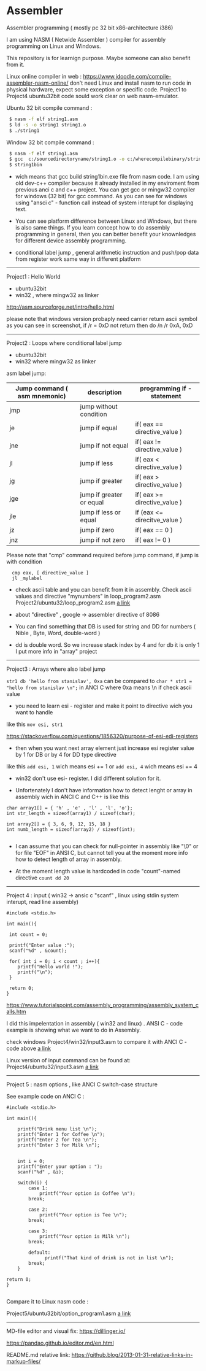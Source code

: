 # Assembler
Assembler programming ( mostly pc 32 bit x86-architecture i386)


I am using NASM ( Netwide Assembler ) compiler for assembly programming on Linux and Windows.

This repository is for learnign purpose. Maybe someone can also benefit from it.


Linux online compiler in web : 
https://www.jdoodle.com/compile-assembler-nasm-online/
don't need Linux and install nasm to run code in physical hardware, expect some exception or specific code.
Project1 to Project4 ubuntu32bit code sould work clear on web nasm-emulator.


Ubuntu 32 bit compile command  : 
```sh
 $ nasm -f elf string1.asm
 $ ld -s -o string1 string1.o
 $ ./string1
```

Window 32 bit compile command : 
```sh
 $ nasm -f elf string1.asm
 $ gcc  c:/sourcedirectoryname/string1.o -o c:/wherecompilebinary/string1bin
 $ string1bin
```

- wich means that gcc build string1bin.exe file from nasm code. I am using old dev-c++ compiler because it already installed 
in my enviroment from previous anci c and c++ project. You can get gcc or mingw32 compiler for windows (32 bit) for gcc command.
As you can see for windows using "ansci c" - function call instead of system interupt for displaying text.

- You can see platform difference between Linux and Windows, but there is also same things. If you learn concept how to do assembly programming 
in general, then you can better benefit your knownledges for different device assembly programming.

- conditional label jump , general arithmetic instruction and push/pop data from register work same way in different platform

   

------------------------------------------   

Project1 : Hello World 
  - ubuntu32bit  
  - win32 , where mingw32 as linker

http://asm.sourceforge.net/intro/hello.html

please note that windows version probaply need carrier return ascii symbol as you can see in screenshot, if
/r = 0xD  not return then do  /n /r  0xA, 0xD

------------------------------------------

Project2 : Loops where conditional label jump
  - ubuntu32bit
  - win32 where mingw32 as linker

 asm label jump:


| Jump command ( asm mnemonic)  | description | programming if - statement |
| ----------------------------- | ------------- |----------------------------|
| jmp                           | jump without condition | 		     | 
| je  				| jump if  equal  | if( eax == directive_value ) | 
| jne  				| jump if not equal  | if( eax != directive_value ) |
| jl             | jump if less |      if( eax < directive_value )  |
| jg | jump if greater |     		if( eax > directive_value )  | 
| jge | jump if greater or equal |  	if( eax >= directive_value ) |
| jle | jump if less or equal |  	if (eax <= direcitve_value ) | 
| jz | jump if zero |       		if( eax == 0 ) |
 | jnz | jump if not zero |   		if( eax != 0 ) |



 Please note that "cmp" command required before jump command, if jump is with condition

```
  cmp eax, [ directive_value ]
  jl _mylabel
```

 - check ascii table and you can benefit from it in assembly. Check ascii values and directive "mynumbers" in loop_program2.asm
Project2/ubuntu32/loop_program2.asm
[a link](Project2/ubuntu32bit/loop_program2.asm)


 - about "directive" , google -> assembler directive of 8086
 
 
 - You can find something that DB is used for string and DD for numbers
 ( Nible , Byte, Word, double-word )
 - dd is double word. So we increase stack index by 4 and for db it is only 1
 I put more info in "array" project

 ------------------------------------------

Project3 : Arrays where also label jump 

  
```str1 db 'hello from stanislav', 0xa``` can be compared to 
``` char * str1 = "hello from stanislav \n"; ``` in ANCI C where 0xa means \n if check ascii value



  - you need to learn esi - register and make it point to directive wich you want to handle

   like this ``` mov esi, str1  ```

   https://stackoverflow.com/questions/1856320/purpose-of-esi-edi-registers

  - then when you want next array element just increase esi register value by 1 for DB or by 4 for DD type directive

   like this ```add esi, 1```  wich means esi += 1  or ``` add esi, 4 ``` wich means esi += 4  

  - win32 don't use esi- register. I did different solution for it. 

   - Unfortenately I don't have information how to detect lenght or array in assembly wich in
    ANCI C and C++ is like this   

   ```
   char array1[] = { 'h' , 'e' , 'l' , 'l', 'o'};	
   int str_length = sizeof(array1) / sizeof(char);

   int array2[] = { 3, 6, 9, 12, 15, 18 }
   int numb_length = sizeof(array2) / sizeof(int);
       
   ```

  - I can assume that you can check for null-pointer in assembly like "\0" or for file "EOF" in ANSI C, but 
   cannot tell you at the moment more info how to detect length of array in assembly.

  - At the moment length value is hardcoded in code  "count"-named directive  ```count dd 20``` 


------------------------------------------

Project 4 : input ( win32 -> ansic c "scanf" , linux using stdin system interupt, read line assembly)


```
#include <stdio.h>

int main(){

 int count = 0;

 printf("Enter value :");
 scanf("%d" , &count);

 for( int i = 0; i < count ; i++){
    printf("Hello world !");
    printf("\n");
 }

 return 0;
}

```

https://www.tutorialspoint.com/assembly_programming/assembly_system_calls.htm


I did this impelentation in assembly ( win32 and linux) . ANSI C - code example is showing what we want to do in Assembly. 

check windows Project4/win32/input3.asm to compare it with ANCI C - code above
[a link](Project4/win32/input3.asm)

Linux version of input command can be found at:
Project4/ubuntu32/input3.asm
[a link](Project4/ubuntu32bit/input3.asm)

------------------------------------------

Project 5 : nasm options , like ANCI C switch-case structure

See example code on ANCI C :


```
#include <stdio.h>

int main(){

	printf("Drink menu list \n");
	printf("Enter 1 for Coffee \n");
	printf("Enter 2 for Tea \n");
	printf("Enter 3 for Milk \n");
	

	int i = 0;
	printf("Enter your option : ");
	scanf("%d" , &i);
	
	switch(i) {
		case 1: 
			printf("Your option is Coffee \n");
		break;
	
		case 2:
			printf("Your option is Tee \n");
		break;
	
		case 3:
			printf("Your option is Milk \n");
		break;
		
		default:
		      printf("That kind of drink is not in list \n");	
		break;
	}	

return 0;
}


```
Compare it to Linux nasm code :

Project5/ubuntu32bit/option_program1.asm
[a link](Project5/ubuntu32bit/option_program1.asm)


------------------------------------------

MD-file editor and visual fix:
https://dillinger.io/

https://pandao.github.io/editor.md/en.html

README.md relative link:
https://github.blog/2013-01-31-relative-links-in-markup-files/


